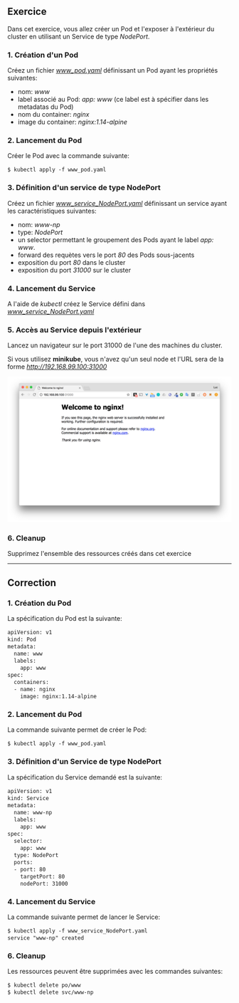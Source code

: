 ## Exercice

Dans cet exercice, vous allez créer un Pod et l'exposer à l'extérieur du cluster en utilisant un Service de type *NodePort*.

### 1. Création d'un Pod

Créez un fichier *www_pod.yaml* définissant un Pod ayant les propriétés suivantes:
- nom: *www*
- label associé au Pod: *app: www* (ce label est à spécifier dans les metadatas du Pod)
- nom du container: *nginx*
- image du container: *nginx:1.14-alpine*

### 2. Lancement du Pod

Créer le Pod avec la commande suivante:

```
$ kubectl apply -f www_pod.yaml
```

### 3. Définition d'un service de type NodePort

Créez un fichier *www_service_NodePort.yaml* définissant un service ayant les caractéristiques suivantes:
- nom: *www-np*
- type: *NodePort*
- un selector permettant le groupement des Pods ayant le label *app: www*.
- forward des requètes vers le port *80* des Pods sous-jacents
- exposition du port *80* dans le cluster
- exposition du port *31000* sur le cluster

### 4. Lancement du Service

A l'aide de *kubectl* créez le Service défini dans *www_service_NodePort.yaml*

### 5. Accès au Service depuis l'extérieur

Lancez un navigateur sur le port 31000 de l'une des machines du cluster.

Si vous utilisez **minikube**, vous n'avez qu'un seul node et l'URL sera de la forme *http://192.168.99.100:31000*

![Service NodePort](./images/service_NodePort.png)

### 6. Cleanup

Supprimez l'ensemble des ressources créés dans cet exercice

---


## Correction

### 1. Création du Pod

La spécification du Pod est la suivante:

```
apiVersion: v1
kind: Pod
metadata:
  name: www
  labels:
    app: www
spec:
  containers:
  - name: nginx
    image: nginx:1.14-alpine
```

### 2. Lancement du Pod

La commande suivante permet de créer le Pod:

```
$ kubectl apply -f www_pod.yaml
```

### 3. Définition d'un Service de type NodePort

La spécification du Service demandé est la suivante:

```
apiVersion: v1
kind: Service
metadata:
  name: www-np
  labels:
    app: www
spec:
  selector:
    app: www
  type: NodePort
  ports:
  - port: 80
    targetPort: 80
    nodePort: 31000
```

### 4. Lancement du Service

La commande suivante permet de lancer le Service:

```
$ kubectl apply -f www_service_NodePort.yaml
service "www-np" created
```

### 6. Cleanup

Les ressources peuvent être supprimées avec les commandes suivantes:

```
$ kubectl delete po/www
$ kubectl delete svc/www-np
```
